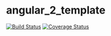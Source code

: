# angular_2_template
[![Build Status](https://secure.travis-ci.org/sionowen/angular_2_template.png?branch=master)](https://travis-ci.org/sionowen/angular_2_template)
[![Coverage Status](https://coveralls.io/repos/sionowen/angular_2_template/badge.svg?branch=master)](https://coveralls.io/r/sionowen/angular_2_template/?branch=master)
